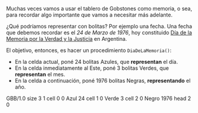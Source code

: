 Muchas veces vamos a usar el tablero de Gobstones como memoria, o sea, para recordar algo importante que vamos a necesitar más adelante. 

¿Qué podríamos representar con bolitas? Por ejemplo una fecha. Una fecha que debemos recordar es el _24 de Marzo de 1976_, hoy constituido [Día de la Memoria por la Verdad y la Justicia](https://es.wikipedia.org/wiki/D%C3%ADa_Nacional_de_la_Memoria_por_la_Verdad_y_la_Justicia) en Argentina.

El objetivo, entonces, es hacer un procedimiento `DiaDeLaMemoria()`:

* En la celda actual, poné 24 bolitas Azules, que **representan** el día.
* En la celda inmediatamente al Este, poné 3 bolitas Verdes, que **representan** el mes.
* En la celda a continuación, poné 1976 bolitas Negras, **representando** el año.

<gs-board>
  GBB/1.0
  size 3 1
  cell 0 0 Azul 24 
  cell 1 0 Verde 3 
  cell 2 0 Negro 1976
  head 2 0
</gs-board>
